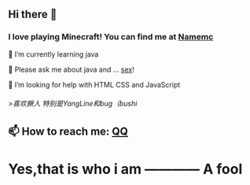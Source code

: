 
## Hi there 👋
### I love playing Minecraft! You can find me at [Namemc](https://namemc.com/profile/xingyuan1023.1)

🌱 I’m currently learning java 

💬 Please ask me about java and ... [sex](https://cn.pornhub.com/users/simple_qwq)!

🤔 I’m looking for help with HTML CSS and JavaScript

###### >喜欢撅人 特别是YangLine和bug（bushi

## 📫 How to reach me: [QQ](http://wpa.qq.com/msgrd?v=3&uin=3109224712&site=qq&menu=yes)

# Yes,that is who i am ———— A fool


<!--
**xingyuan1023/xingyuan1023** is a ✨ _special_ ✨ repository because its `README.md` (this file) appears on your GitHub profile.

Here are some ideas to get you started:

- 🔭 I’m currently working on ...
- 🌱 I’m currently learning ...
- 👯 I’m looking to collaborate on ...
- 🤔 I’m looking for help with ...
- 💬 Ask me about ...
- 📫 How to reach me: ...
- 😄 Pronouns: ...
- ⚡ Fun fact: ...
-->
